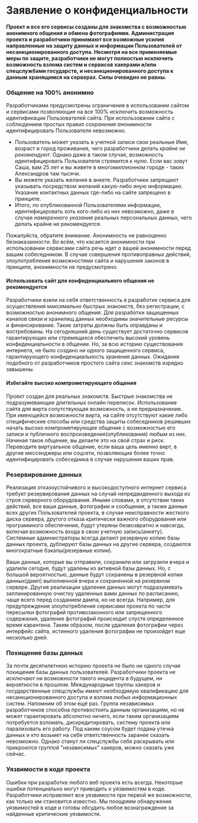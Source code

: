 # Заявление о конфиденциальности

**Проект и все его сервисы созданы для знакомства с возможностью анонимного общения и обмена фотографиями. Администрация проекта и разработчики принимают все возможные усилия направленные на защиту данных и информации Пользователей от несанкционированного доступа. Несмотря на все применяемые меры по защите, разработчики не могут полностью исключить возможность взлома систем и сервисов хакерами и/или спецслужбами государств, и несанкционированного доступа к данным хранящимся на серверах. Силы очевидно не равны.**

### Общение на 100% анонимно

Разработчиками предусмотрены ограничения в использовании сайтом и сервисами позволяющие на все 100% исключить возможность идентификации Пользователей сайта. При использовании сайта с соблюдением простых правил *сохранения анонимности* идентифицировать Пользователя невозможно.

* Пользователь может указать в учетной записи свои реальные Имя, возраст и город проживания, чего разработчики делать *крайне не рекомендуют*. Однако даже в таком случае, возможность идентифицировать Пользователя стремится к нулю. Если вас зовут Саша, вам 25 лет и вы живете в многомиллионном городе - таких Александров там тысячи.
* Вы можете указать желания в анкете. Разработчики запрещают указывать посредством желаний какую-либо иную информацию. Указание контактных данных где-либо на сайте запрещено в принципе.
* Итого, по опубликованной Пользователями информации, идентифицировать хоть кого-либо из них невозможно, даже в случае *намеренного указания* реальных персональных данных, чего делать крайне не рекомендуется.

Пожалуйста, обратите внимание. Анонимность не равноценно безнаказанности. Во всём, что касается анонимности при использовании сервисами сайта речь идет о вашей анонимности перед вашим собеседником. В случае совершения противоправных действий, злоупотребления возможностями сайта и нарушения законов в принципе, анонимности не предусмотрено.  

#### Использовать сайт для конфиденциального общения не рекомендуется

Разработчики взяли на себя ответственность в разработке сервиса для осуществления максимально быстрых знакомств, без регистрации, с возможностью анонимного общения. Для разработки защищенных каналов связи и хранилищ данных необходимы значительные ресурсы и финансирование. Такие затраты должны быть оправданы и востребованы. На сегодняшний день существует достаточно сервисов гарантирующих или стремящихся обеспечить высокий уровень конфиденциальности в общении. Но, за всю историю существования интернета, не было создано ни одного защищенного сервиса, гарантирующего конфиденциальность хранения данных. Ожидания подобного от разработчиков простого сайта секс знакомств изрядно завышены.

#### Избегайте высоко компрометирующего общения

Проект создан для реальных знакомств. Быстрые знакомства не подразумевающие длительных онлайн переписок. Использование сайта для вирта сопутствующая возможность, а не предназначение. При имеющейся возможности вирта, на сайте отсутствуют какие либо специфические способы или средства защиты собеседников решивших начать высоко компрометирующее общение с возможностью его записи и публичного воспроизведения(опубликования) любым из них. Начиная такое общение, вы делаете это на свой страх и риск. Переводите виртуальное общение, если ваша цель именно вирт, в другие мессенджеры или соцсети, позволяющие более точно идентифицировать собеседника в случае нарушения ваших прав. 

### Резервирование данных

Реализация отказоустойчивого и высокодоступного интернет сервиса требует резервирования данных на случай непредвиденного выхода из строя серверного оборудования. Иными словами, в отсутствии таких действий, все ваши данные, фотографии и сообщения, а также данные всех других Пользователей проекта, в случае неисправности жесткого диска сервера, другого отказа критически важного оборудования или программного обеспечения, будут утеряны безвозвратно и навсегда, включая возможность входа в свою учетную запись(анкету). Системные администраторы всегда делают резервную копию базы данных проекта, дублируют базы данных на другие сервера, создаются многократные бэкапы(резервные копии). 

Ваши данные, которые вы отправили, сохранили или загрузили вчера и удалили сегодня, будут удалены из активной базы данных. Но, с большой вероятностью, данные будут сохранены в резервной копии данных(дамп) выполненной вчера и сохраненной на резервном сервере. Другие реализации удаления данных могут подразумевать запланированную очистку удаленных вами данных по расписанию, чаще всего перед созданием дампа, но не всегда. Например, для предупреждения злоупотребления сервисами проекта по части пересылки фотографий противозаконного или запрещенного содержания, удаление фотографий происходит спустя определенное время карантина. Таким образом, после удаления фотографии через интерфейс сайта, истинного удаления фотографии не произойдет еще несколько дней.

### Похищение базы данных

За почти десятилетнюю историю проекта не было ни одного случая похищения базы данных пользователей. Разработчики проекта не исключают ни возможности такого инцидента в будущем, ни вероятности в прошлом. Международные группы хакеров и государственные спецслужбы имеют необходимую квалификацию для несанкционированного доступа и взлома любых информационных систем. Напомним об этом ещё раз. Группа независимых разработчиков способна противостоять данным организациям, но не может гарантировать абсолютно ничего, если таким организациям потребуется взломать, дискредитировать, систему проекта или парализовать его работу. Под каким соусом будет подана утечка данных и кто возьмет на себя ответственность заранее сказать невозможно. Однако станут ли спецслужбы себя раскрывать или прикроются группой "независимых" хакеров, можно сказать уже сейчас.

### Уязвимости в коде проекта

Ошибки при разработке любого веб проекта есть всегда. Некоторые ошибки потенциально могут приводить к уязвимостям в коде. Разработчики исправляют все уязвимости при первой же возможности, как только им становится известно. Мы поощряем обнаружение уязвимостей в коде и готовы обсудить любое вознаграждение за найденные критические уязвимости. 
